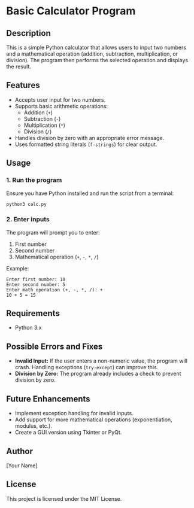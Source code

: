 # Basic Calculator Program

## Description
This is a simple Python calculator that allows users to input two numbers and a mathematical operation (addition, subtraction, multiplication, or division). The program then performs the selected operation and displays the result.

## Features
- Accepts user input for two numbers.
- Supports basic arithmetic operations:
  - Addition (`+`)
  - Subtraction (`-`)
  - Multiplication (`*`)
  - Division (`/`)
- Handles division by zero with an appropriate error message.
- Uses formatted string literals (`f-strings`) for clear output.

## Usage
### 1. Run the program
Ensure you have Python installed and run the script from a terminal:
```sh
python3 calc.py
```

### 2. Enter inputs
The program will prompt you to enter:
1. First number
2. Second number
3. Mathematical operation (`+`, `-`, `*`, `/`)

Example:
```
Enter first number: 10
Enter second number: 5
Enter math operation (+, -, *, /): +
10 + 5 = 15
```

## Requirements
- Python 3.x

## Possible Errors and Fixes
- **Invalid Input:** If the user enters a non-numeric value, the program will crash. Handling exceptions (`try-except`) can improve this.
- **Division by Zero:** The program already includes a check to prevent division by zero.

## Future Enhancements
- Implement exception handling for invalid inputs.
- Add support for more mathematical operations (exponentiation, modulus, etc.).
- Create a GUI version using Tkinter or PyQt.

## Author
[Your Name]

## License
This project is licensed under the MIT License.

